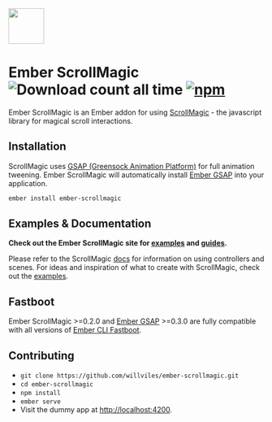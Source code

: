 <img src="https://user-images.githubusercontent.com/2046935/30335364-0c508374-97da-11e7-8552-6a5a6e6fa820.png" width="auto" height="70">

Ember ScrollMagic ![Download count all time](https://img.shields.io/npm/dt/ember-scrollmagic.svg) [![npm](https://img.shields.io/npm/v/ember-scrollmagic.svg)](https://www.npmjs.com/package/ember-scrollmagic)
======

Ember ScrollMagic is an Ember addon for using [ScrollMagic](https://github.com/janpaepke/ScrollMagic) - the javascript library for magical scroll interactions.

## Installation

ScrollMagic uses [GSAP (Greensock Animation Platform)](https://github.com/greensock/GreenSock-JS) for full animation tweening. Ember ScrollMagic will automatically install [Ember GSAP](https://github.com/willviles/ember-gsap) into your application.

```bash
ember install ember-scrollmagic
```

## Examples & Documentation

**Check out the Ember ScrollMagic site for [examples](https://willviles.github.io/ember-scrollmagic/#/documentation/examples) and [guides](https://willviles.github.io/ember-scrollmagic/#/documentation/guides).**

Please refer to the ScrollMagic [docs](http://scrollmagic.io/docs/index.html) for information on using controllers and scenes. For ideas and inspiration of what to create with ScrollMagic, check out the [examples](http://scrollmagic.io/examples/).

## Fastboot

Ember ScrollMagic >=0.2.0 and [Ember GSAP](https://github.com/willviles/ember-gsap) >=0.3.0 are fully compatible with all versions of [Ember CLI Fastboot](https://github.com/ember-fastboot/ember-cli-fastboot).

## Contributing

* `git clone https://github.com/willviles/ember-scrollmagic.git`
* `cd ember-scrollmagic`
* `npm install`
* `ember serve`
* Visit the dummy app at [http://localhost:4200](http://localhost:4200).
